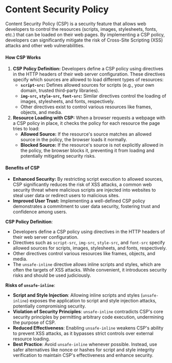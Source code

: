 # Content Security Policy

Content Security Policy (CSP) is a security feature that allows web developers to control the resources (scripts, images, stylesheets, fonts, etc.) that can be loaded on their web pages. By implementing a CSP policy, developers can significantly mitigate the risk of Cross-Site Scripting (XSS) attacks and other web vulnerabilities.

#### How CSP Works

1. **CSP Policy Definition:** Developers define a CSP policy using directives in the HTTP headers of their web server configuration. These directives specify which sources are allowed to load different types of resources:
   * **`script-src`:** Defines allowed sources for scripts (e.g., your own domain, trusted third-party libraries).
   * **`img-src`, `style-src`, `font-src`:** Similar directives control the loading of images, stylesheets, and fonts, respectively.
   * Other directives exist to control various resources like frames, objects, and media.
2. **Resource Loading with CSP:** When a browser requests a webpage with a CSP policy in place, it checks the policy for each resource the page tries to load:
   * **Allowed Source:** If the resource's source matches an allowed source in the policy, the browser loads it normally.
   * **Blocked Source:** If the resource's source is not explicitly allowed in the policy, the browser blocks it, preventing it from loading and potentially mitigating security risks.

#### Benefits of CSP

* **Enhanced Security:** By restricting script execution to allowed sources, CSP significantly reduces the risk of XSS attacks, a common web security threat where malicious scripts are injected into websites to steal user data or redirect users to malicious sites.
* **Improved User Trust:** Implementing a well-defined CSP policy demonstrates a commitment to user data security, fostering trust and confidence among users.

**CSP Policy Definition**:

* Developers define a CSP policy using directives in the HTTP headers of their web server configuration.
* Directives such as `script-src`, `img-src`, `style-src`, and `font-src` specify allowed sources for scripts, images, stylesheets, and fonts, respectively.
* Other directives control various resources like frames, objects, and media.
* The `unsafe-inline` directive allows inline scripts and styles, which are often the targets of XSS attacks. While convenient, it introduces security risks and should be used judiciously.

**Risks of `unsafe-inline`**:

* **Script and Style Injection**: Allowing inline scripts and styles (`unsafe-inline`) exposes the application to script and style injection attacks, potentially compromising security.
* **Violation of Security Principles**: `unsafe-inline` contradicts CSP's core security principles by permitting arbitrary code execution, undermining the purpose of CSP.
* **Reduced Effectiveness**: Enabling `unsafe-inline` weakens CSP's ability to prevent XSS attacks, as it bypasses strict controls over external resource loading.
* **Best Practice**: Avoid `unsafe-inline` whenever possible. Instead, use safer alternatives like nonce or hashes for script and style integrity verification to maintain CSP's effectiveness and enhance security.
